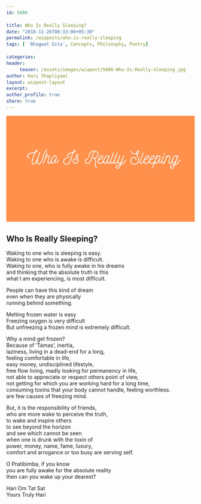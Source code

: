 ```yaml
--- 
id: 5086

title: Who Is Really Sleeping?
date: "2018-11-26T08:33:00+05:30"
permalink: /wiaposts/who-is-really-sleeping
tags: [ 'Bhagwat Gita', Concepts, Philosophy, Poetry]    

categories: 
header:
     teaser: /assets/images/wiapost/5086-Who-Is-Really-Sleeping.jpg
author: Hari Thapliyaal 
layout: wiapost-layout 
excerpt:  
author_profile: true 
share: true 
---
```


![Who Is Really Sleeping?](/assets/images/wiapost/5086-Who-Is-Really-Sleeping.jpg)   
   
## Who Is Really Sleeping?
    
Waking to one who is sleeping is easy.     
Waking to one who is awake is difficult.     
Waking to one, who is fully awake in his dreams     
and thinking that the absolute truth is this     
what I am experiencing, is most difficult.    
    
People can have this kind of dream     
even when they are physically     
running behind something.    
    
Melting frozen water is easy     
Freezing oxygen is very difficult     
But unfreezing a frozen mind is extremely difficult.    
    
Why a mind get frozen?     
Because of ‘Tamas’, inertia,     
laziness, living in a dead-end for a long,     
feeling comfortable in life,     
easy money, undisciplined lifestyle,     
free flow living, madly looking for permanency in life,     
not able to appreciate or respect others point of view,     
not getting for which you are working hard for a long time,     
consuming toxins that your body cannot handle, feeling worthless.     
are few causes of freezing mind.    
    
But, it is the responsibility of friends,     
who are more wake to perceive the truth,     
to wake and inspire others     
to see beyond the horizon     
and see which cannot be seen     
when one is drunk with the toxin of     
power, money, name, fame, luxury,     
comfort and arrogance or too busy are serving self.    
    
O Pratibimba, if you know     
you are fully awake for the absolute reality     
then can you wake up your dearest?    
    
Hari Om Tat Sat     
Yours Truly Hari    
    

